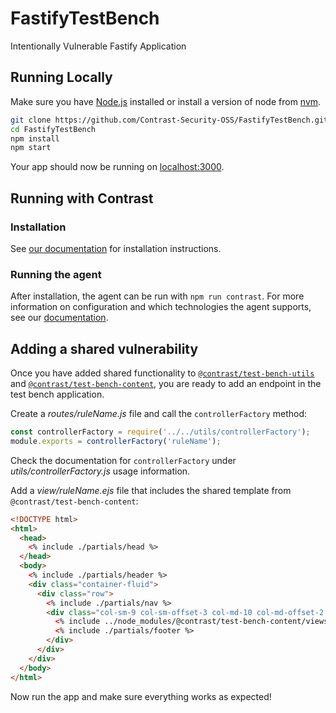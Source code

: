 # FastifyTestBench
Intentionally Vulnerable Fastify Application

## Running Locally

Make sure you have [Node.js](http://nodejs.org/) installed or install a version of node from [nvm](https://github.com/creationix/nvm).

```sh
git clone https://github.com/Contrast-Security-OSS/FastifyTestBench.git # or clone your own fork
cd FastifyTestBench
npm install
npm start
```

Your app should now be running on [localhost:3000](http://localhost:3000/).

## Running with Contrast

### Installation
See [our documentation](https://docs.contrastsecurity.com/installation-nodeinstall.html) for installation instructions.

### Running the agent
After installation, the agent can be run with ```npm run contrast```.
For more information on configuration and which technologies the agent supports, see our [documentation](https://docs.contrastsecurity.com/installation-node.html#node-config).

## Adding a shared vulnerability
Once you have added shared functionality to
[`@contrast/test-bench-utils`](https://github.com/Contrast-Security-OSS/test-bench-utils)
and
[`@contrast/test-bench-content`](https://github.com/Contrast-Security-OSS/test-bench-content),
you are ready to add an endpoint in the test bench application.

Create a _routes/ruleName.js_ file and call the `controllerFactory` method:
```js
const controllerFactory = require('../../utils/controllerFactory');
module.exports = controllerFactory('ruleName');
```

Check the documentation for `controllerFactory` under _utils/controllerFactory.js_
usage information.

Add a _view/ruleName.ejs_ file that includes the shared
template from `@contrast/test-bench-content`:
```html
<!DOCTYPE html>
<html>
  <head>
    <% include ./partials/head %>
  </head>
  <body>
    <% include ./partials/header %>
    <div class="container-fluid">
      <div class="row">
        <% include ./partials/nav %>
        <div class="col-sm-9 col-sm-offset-3 col-md-10 col-md-offset-2 main">
          <% include ../node_modules/@contrast/test-bench-content/views/ruleName.ejs %>
          <% include ./partials/footer %>
        </div>
      </div>
    </div>
  </body>
</html>

```

Now run the app and make sure everything works as expected!
